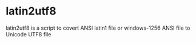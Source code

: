 # latin2utf8
latin2utf8 is a script to covert ANSI latin1 file or windows-1256 ANSI file to Unicode UTF8 file
